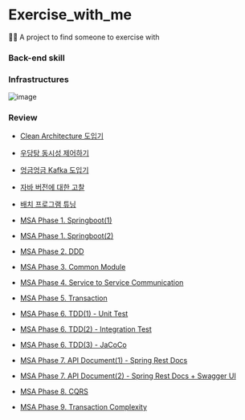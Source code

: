 # Exercise_with_me
🏃🏻 A project to find someone to exercise with

### Back-end skill

### Infrastructures
![image](https://github.com/taeyun1215/Exercise_with_me/assets/65766105/61d0154a-e752-47e3-9efa-b3861e15ef9f)

### Review
- [Clean Architecture 도입기](https://velog.io/@devty/Clean-Architecture)  

- [우당탕 동시성 제어하기](https://velog.io/@devty/%EC%9A%B0%EB%8B%B9%ED%83%95-%EB%8F%99%EC%8B%9C%EC%84%B1-%EC%A0%9C%EC%96%B4%ED%95%98%EA%B8%B0)  

- [엉금엉금 Kafka 도입기](https://velog.io/@devty/%EC%97%89%EA%B8%88%EC%97%89%EA%B8%88-Kafka-%EB%8F%84%EC%9E%85%EA%B8%B0)  

- [자바 버전에 대한 고찰](https://velog.io/@devty/%EC%9E%90%EB%B0%94-%EB%B2%84%EC%A0%84%EC%97%90-%EB%8C%80%ED%95%9C-%EA%B3%A0%EC%B0%B0)

- [배치 프로그램 튜닝](https://velog.io/@devty/배치-프로그램-튜닝)

- [MSA Phase 1. Springboot(1)](https://velog.io/@devty/MSA-Phase-1.-Springboot1)  

- [MSA Phase 1. Springboot(2)](https://velog.io/@devty/MSA-Phase-1.-Springboot2) 

- [MSA Phase 2. DDD](https://velog.io/@devty/MSA-Phase-2.-DDD)

- [MSA Phase 3. Common Module](https://velog.io/@devty/MSA-Phase-3.-Common-Module)

- [MSA Phase 4. Service to Service Communication](https://velog.io/@devty/MSA-Phase-4.-Communication)

- [MSA Phase 5. Transaction](https://velog.io/@devty/MSA-Phase-5.-Transaction-czen7643)

- [MSA Phase 6. TDD(1) - Unit Test](https://velog.io/@devty/MSA-Phase-6.-TDD1-Unit-Test)

- [MSA Phase 6. TDD(2) - Integration Test](https://velog.io/@devty/MSA-Phase-6.-TDD2-Integration-Test)

- [MSA Phase 6. TDD(3) - JaCoCo](https://velog.io/@devty/MSA-Phase-6.-TDD3-JaCoCo)

- [MSA Phase 7. API Document(1) - Spring Rest Docs](https://velog.io/@devty/MSA-Phase-7.-API-Document1-Spring-Rest-Docs)

- [MSA Phase 7. API Document(2) - Spring Rest Docs + Swagger UI](https://velog.io/@devty/MSA-Phase-7.-API-Document2-Spring-Rest-Docs-Swagger-UI)

- [MSA Phase 8. CQRS](https://velog.io/@devty/MSA-Phase-8.-CQRS)
  
- [MSA Phase 9. Transaction Complexity]()
